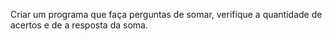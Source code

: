Criar um programa que faça perguntas de somar, verifique a quantidade de acertos e de a resposta da soma.